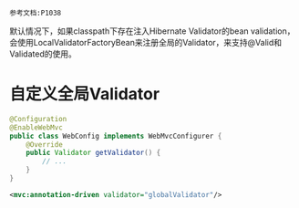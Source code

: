 	参考文档:P1038

默认情况下，如果classpath下存在注入Hibernate Validator的bean validation，会使用LocalValidatorFactoryBean来注册全局的Validator，来支持@Valid和Validated的使用。

# 自定义全局Validator
```java
@Configuration 
@EnableWebMvc 
public class WebConfig implements WebMvcConfigurer {
	@Override
	public Validator getValidator() {  
		// ...
	}
}
```


```xml
<mvc:annotation-driven validator="globalValidator"/>
```

